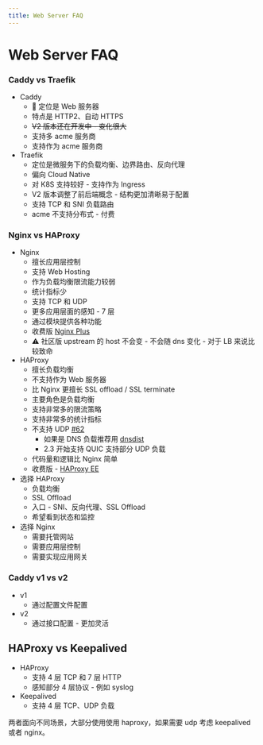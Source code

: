 ```yaml
---
title: Web Server FAQ
---
```


# Web Server FAQ

### Caddy vs Traefik

- Caddy
  -  定位是 Web 服务器
  - 特点是 HTTP2、自动 HTTPS
  - ~~V2 版本还在开发中 - 变化很大~~
  - 支持多 acme 服务商
  - 支持作为 acme 服务商
- Traefik
  - 定位是微服务下的负载均衡、边界路由、反向代理
  - 偏向 Cloud Native
  - 对 K8S 支持较好 - 支持作为 Ingress
  - V2 版本调整了前后端概念 - 结构更加清晰易于配置
  - 支持 TCP 和 SNI 负载路由
  - acme 不支持分布式 - 付费

### Nginx vs HAProxy

- Nginx
  - 擅长应用层控制
  - 支持 Web Hosting
  - 作为负载均衡限流能力较弱
  - 统计指标少
  - 支持 TCP 和 UDP
  - 更多应用层面的感知 - 7 层
  - 通过模块提供各种功能
  - 收费版 [Nginx Plus](https://www.nginx.com/products/nginx/#compare-versions)
  - ⚠️ 社区版 upstream 的 host 不会变 - 不会随 dns 变化 - 对于 LB 来说比较致命
- HAProxy
  - 擅长负载均衡
  - 不支持作为 Web 服务器
  - 比 Nginx 更擅长 SSL offload / SSL terminate
  - 主要角色是负载均衡
  - 支持非常多的限流策略
  - 支持非常多的统计指标
  - 不支持 UDP [#62](https://github.com/haproxy/haproxy/issues/62)
    - 如果是 DNS 负载推荐用 [dnsdist](https://dnsdist.org)
    - 2.3 开始支持 QUIC 支持部分 UDP 负载
  - 代码量和逻辑比 Nginx 简单
  - 收费版 - [HAProxy EE](https://www.haproxy.com/products/community-vs-enterprise-edition/)
- 选择 HAProxy
  - 负载均衡
  - SSL Offload
  - 入口 - SNI、反向代理、SSL Offload
  - 希望看到状态和监控
- 选择 Nginx
  - 需要托管网站
  - 需要应用层控制
  - 需要实现应用网关

### Caddy v1 vs v2

- v1
  - 通过配置文件配置
- v2
  - 通过接口配置 - 更加灵活

## HAProxy vs Keepalived

- HAProxy
  - 支持 4 层 TCP 和 7 层 HTTP
  - 感知部分 4 层协议 - 例如 syslog
- Keepalived
  - 支持 4 层 TCP、UDP 负载

两者面向不同场景，大部分使用使用 haproxy，如果需要 udp 考虑 keepalived 或者 nginx。
